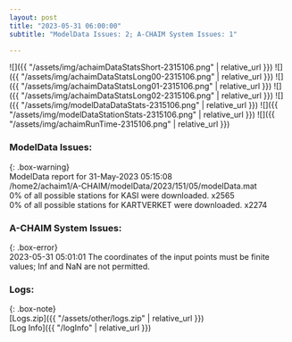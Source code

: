 ```yaml
---
layout: post
title: "2023-05-31 06:00:00"
subtitle: "ModelData Issues: 2; A-CHAIM System Issues: 1"

---
```


![]({{ "/assets/img/achaimDataStatsShort-2315106.png" | relative_url }})
![]({{ "/assets/img/achaimDataStatsLong00-2315106.png" | relative_url }})
![]({{ "/assets/img/achaimDataStatsLong01-2315106.png" | relative_url }})
![]({{ "/assets/img/achaimDataStatsLong02-2315106.png" | relative_url }})
![]({{ "/assets/img/modelDataDataStats-2315106.png" | relative_url }})
![]({{ "/assets/img/modelDataStationStats-2315106.png" | relative_url }})
![]({{ "/assets/img/achaimRunTime-2315106.png" | relative_url }})


### ModelData Issues:  
  
{: .box-warning}  
 ModelData report for 31-May-2023 05:15:08   
 /home2/achaim1/A-CHAIM/modelData/2023/151/05/modelData.mat   
 0% of all possible stations for KASI were downloaded. x2565   
 0% of all possible stations for KARTVERKET were downloaded. x2274   
  
### A-CHAIM System Issues:  
  
{: .box-error}  
2023-05-31 05:01:01 The coordinates of the input points must be finite values; Inf and NaN are not permitted.  

### Logs:  
  
{: .box-note}  
[Logs.zip]({{ "/assets/other/logs.zip" | relative_url }})  
[Log Info]({{ "/logInfo" | relative_url }})  
